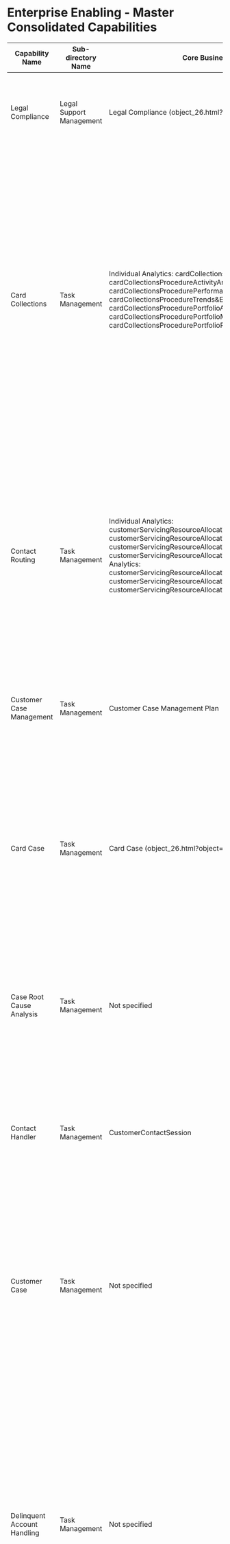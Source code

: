 # Enterprise Enabling - Master Consolidated Capabilities

| Capability Name | Sub-directory Name | Core Business Object | Example of Use | Executive Summary | Key Features |
|---|---|---|---|---|---|
| Legal Compliance | Legal Support Management | Legal Compliance (object_26.html?object=38586) | A new product design is checked against the prevailing financial laws for the target jurisdictions of delivery | Provide specialist legal advice, assess for legal compliance and resolve legal cases as they occur | Review and interpret the law<br>Provide legal advice/guidance<br>Evaluate and report on bank activity to ensure legality |
| Card Collections | Task Management | Individual Analytics: cardCollectionsProcedureAccumulators, cardCollectionsProcedureActivityAnalysis, cardCollectionsProcedurePerformanceAnalysis, cardCollectionsProcedureTrends&Events; Portfolio Analytics: cardCollectionsProcedurePortfolioActivityAnalysis, cardCollectionsProcedurePortfolioMake-UpAnalysis, cardCollectionsProcedurePortfolioPerformanceAnalysis | A card account is canceled when the age of outstanding balance exceeds policy limits (normally 90 days) or when delinquency management and dunning efforts are determined to be unsuccessful at eliciting payment. The account is then assigned to an internal Collections department or an external Collection Agency for making aggressive attempts at securing the payment of the outstandings. | This service domain administers the recovery of outstanding amounts from cancelled card accounts through internal or external collection agencies. This may involve negotiating payment terms and/or interest write-downs. | Card collection case classification and assignment<br>Collection payment terms and processing<br>Collection processing resolution/conclusion |
| Contact Routing | Task Management | Individual Analytics: customerServicingResourceAllocationAccumulators, customerServicingResourceAllocationActivityAnalysis, customerServicingResourceAllocationPerformanceAnalysis, customerServicingResourceAllocationTrends&Events; Portfolio Analytics: customerServicingResourceAllocationPortfolioActivityAnalysis, customerServicingResourceAllocationPortfolioMake-UpAnalysis, customerServicingResourceAllocationPortfolioPerformanceAnalysis | A high value customer contacts the bank. They have been flagged as a sales prospect and so are routed to the next available rep that is registered as being skilled in the specific product of interest and also experienced in sales | The Contact Routing service domain tracks servicing resource availability and uses any known details about the customer contact (e.g. identity, indicated purpose of call, status of the relationship) to make an optimal routing decision. The routing selection may include matching the required product knowledge/skills to the available servicing resources. | Track the status/availability of servicing resources<br>Assign/select resources to match customer servicing needs |
| Customer Case Management | Task Management | Customer Case Management Plan | Customer case handling is assessed over a period and the rules and thresholds guiding resolution decisions recalibrated | Track and assess case load and resolution activity - allocate resources as necessary to optimize case resolution performance | Define and refine the guiding principles and rules for case resolution<br>Assess effectiveness of the case processing function<br>Determine and monitor staffing levels and utilization |
| Card Case | Task Management | Card Case (object_26.html?object=47333) | A card holder reports a payment dispute to the contact center and a case is initiated. The account is credited and documentation requested from the merchant. The case is finally judged when the documents are available for review and all interested parties are notified of the resolution | This service domain handles the processing of a customer card case, typically a disputed charge | Consolidation of transaction details<br>Chargeback processing<br>Case decisioning and arbitration<br>Case resolution |
| Case Root Cause Analysis | Task Management | Not specified | Contact center case resolution records are reviewed to identify recurring issues that can be resolved with improved servicing representative training and guidelines | Root cause analysis business function reviews case reports to identify possible improvements to eliminate/mitigate servicing issues | Product and service feature related issue analysis<br>Servicing and operational performance issue analysis<br>Credit and fraudulent behavior analysis |
| Contact Handler | Task Management | CustomerContactSession | A customer is self serving on the web and then requests to talk to a servicing representative directory using the VoIP capability presented on the banks web portal. | This service domain handles a customer's interactive contact with the bank. This will typically involve launching of one or more channel/device specific dialogue sessions as necessary within the customer contact. | Handle customer contacts with the bank<br>Obtain customer identity authentication<br>Consolidate reference information and recent contact activity details<br>Obtain routing decision (select optimal servicing resource)<br>Initiate servicing sessions<br>Log contact activity |
| Customer Case | Task Management | Not specified | A case resolution operator works through the resolution of a case, following the established process for the specific case - in this case a disputed charge that is below a threshold allowing the credit to be charged to the merchant | This service domain handles the initiation, tracking, resolution and reporting on customer cases (issues that typically require corrective response to some financial transaction) | Customer case capture and classification<br>Case related information consolidation<br>Customer case diagnosis and decisioning<br>Customer case resolution implementation |
| Delinquent Account Handling | Task Management | Not specified | When a Card Account is assessed to be at a high risk of default, such as a Charge Card Account with high out of pattern outstandings or a Credit Card Account with significant aged balances, attempts are made to elicit the payment of the outstanding amounts or to limit further increase in risk through optimal strategies for contacting the customer and inducing payment of the outstanding amount. | This service domain handles delinquent accounts (typically for active credit/charge cards) for follow-up of payments due through periodic review and contacts. This process ends when the account is cancelled and is transferred to Collections | Delinquent account assessment<br>Account owner contact<br>Account payment processing<br>Delinquent account resolution (re-instated or passed to collections) |
| Open Item Management | Task Management | Open Item (object_26.html?object=44546) | Open items are cleared against an active loan facility | This service domain provides a service for handling the resolution of open items against accounts (such as overdue loan payments) | Register and classify open items for processing<br>Process/resolve open items<br>Report on open item resolution activity |
| Servicing Issue | Task Management | Not specified | A servicing representative notes that the guidelines for a particular product are confusing and result in frequent customer enquiries. The apparent shortfall is raised to management for review | This Service Domain handles production customer servicing issues detected in the customer servicing environment | Capture servicing issue details and impact<br>Analyze root cause of the issue<br>Determine remedial actions to resolve issue<br>Propose procedural and systems amendments to mitigate cause |
| Servicing Order | Task Management | Not specified | A customer changes address and requests that all of their product and service arrangements are updated | This service domain handles the processing of a customer servicing request as a predefined procedure. A range of standard servicing requests can be supported. The process can include a check of permissions when the request is made by a third party/service provider | Support the selection of predefined servicing order<br>Confirm the associated permissions/mandates are in place<br>Orchestrate the work steps/tasks in the servicing order<br>Track and report on servicing order activities |

## Summary

**Total Capabilities Processed:** 12
- **From Legal Support Management:** 1 capability
- **From Task Management:** 11 capabilities

**File Locations:**
- JSON: /Users/agent/dev/BIAN-knowhow/business_capabilities/Enterprise Enabling/Enterprise_Enabling_Master_Consolidated.json
- Markdown: /Users/agent/dev/BIAN-knowhow/business_capabilities/Enterprise Enabling/Enterprise_Enabling_Master_Consolidated.md